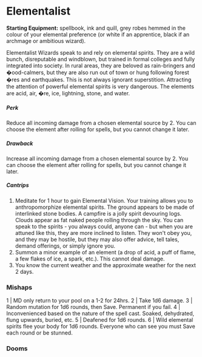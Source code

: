 # Elementalist

**Starting Equipment:** spellbook, ink and quill, grey robes hemmed
in the colour of your elemental preference (or white if an
apprentice, black if an archmage or ambitious wizard).

Elementalist Wizards speak to and rely on elemental spirits.
They are a wild bunch, disreputable and windblown, but trained
in formal colleges and fully integrated into society. In rural areas,
they are beloved as rain-bringers and �ood-calmers, but they are
also run out of town or hung following forest �res and
earthquakes. This is not always ignorant superstition. Attracting
the attention of powerful elemental spirits is very dangerous.
The elements are acid, air, �re, ice, lightning, stone, and water.
##### Perk
Reduce all incoming damage from a chosen elemental source
by 2. You can choose the element after rolling for spells, but you
cannot change it later.
##### Drawback
Increase all incoming damage from a chosen elemental source
by 2. You can choose the element after rolling for spells, but you
cannot change it later.
##### Cantrips

1. Meditate for 1 hour to gain Elemental Vision. Your training allows you to anthropomorphize elemental spirits. The ground appears to be made of interlinked stone bodies. A campfire is a jolly spirit devouring logs. Clouds appear as fat naked people rolling through the sky. You can speak to the spirits - you always could, anyone can - but when you are attuned like this, they are more inclined to listen. They won't obey you, and they may be hostile, but they may also offer advice, tell tales, demand offerings, or simply ignore you.
2. Summon a minor example of an element (a drop of acid, a puff of flame, a few flakes of ice, a spark, etc.). This cannot deal damage.
3. You know the current weather and the approximate weather for the next 2 days.

### Mishaps

1 | MD only return to your pool on a 1-2 for 24hrs.
2 | Take 1d6 damage.
3 | Random mutation for 1d6 rounds, then Save. Permanent if you fail.
4 | Inconvenienced based on the nature of the spell cast. Soaked, dehydrated, flung upwards, buried, etc.
5 | Deafened for 1d6 rounds.
6 | Wild elemental spirits flee your body for 1d6 rounds. Everyone who can see you must Save each round or be stunned.

### Dooms
